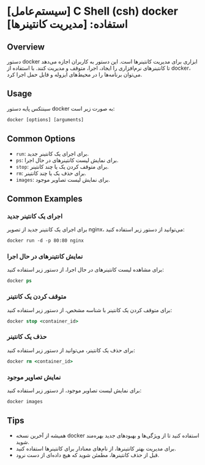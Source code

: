 # [سیستم‌عامل] C Shell (csh) docker استفاده: [مدیریت کانتینرها]

## Overview
دستور docker ابزاری برای مدیریت کانتینرها است. این دستور به کاربران اجازه می‌دهد تا کانتینرهای نرم‌افزاری را ایجاد، اجرا، متوقف و مدیریت کنند. با استفاده از docker، می‌توان برنامه‌ها را در محیط‌های ایزوله و قابل حمل اجرا کرد.

## Usage
سینتکس پایه دستور docker به صورت زیر است:

```csh
docker [options] [arguments]
```

## Common Options
- `run`: برای اجرای یک کانتینر جدید.
- `ps`: برای نمایش لیست کانتینرهای در حال اجرا.
- `stop`: برای متوقف کردن یک یا چند کانتینر.
- `rm`: برای حذف یک یا چند کانتینر.
- `images`: برای نمایش لیست تصاویر موجود.

## Common Examples
### اجرای یک کانتینر جدید
برای اجرای یک کانتینر جدید از تصویر nginx، می‌توانید از دستور زیر استفاده کنید:

```csh
docker run -d -p 80:80 nginx
```

### نمایش کانتینرهای در حال اجرا
برای مشاهده لیست کانتینرهای در حال اجرا، از دستور زیر استفاده کنید:

```csh
docker ps
```

### متوقف کردن یک کانتینر
برای متوقف کردن یک کانتینر با شناسه مشخص، از دستور زیر استفاده کنید:

```csh
docker stop <container_id>
```

### حذف یک کانتینر
برای حذف یک کانتینر، می‌توانید از دستور زیر استفاده کنید:

```csh
docker rm <container_id>
```

### نمایش تصاویر موجود
برای نمایش لیست تصاویر موجود، از دستور زیر استفاده کنید:

```csh
docker images
```

## Tips
- همیشه از آخرین نسخه docker استفاده کنید تا از ویژگی‌ها و بهبودهای جدید بهره‌مند شوید.
- برای مدیریت بهتر کانتینرها، از نام‌های معنادار برای کانتینرها استفاده کنید.
- قبل از حذف کانتینرها، مطمئن شوید که هیچ داده‌ای از دست نرود.
